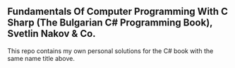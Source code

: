 ## Fundamentals Of Computer Programming With C Sharp (The Bulgarian C# Programming Book), Svetlin Nakov & Co.
This repo contains my own personal solutions for the C# book with the same name title above.

